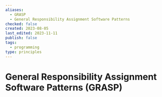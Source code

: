```yaml
---
aliases:
  - GRASP
  - General Responsibility Assignment Software Patterns
checked: false
created: 2023-08-05
last_edited: 2023-11-11
publish: false
tags:
  - programming
type: principles
---
```

# General Responsibility Assignment Software Patterns (GRASP)
